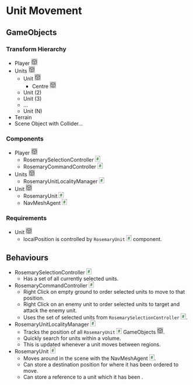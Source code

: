 
# Unit Movement

## GameObjects

### Transform Hierarchy
- Player ![GameObject](./Images/docimgGameObject.png)
- Units ![GameObject](./Images/docimgGameObject.png)
	- Unit ![GameObject](./Images/docimgGameObject.png)
		- Centre ![GameObject](./Images/docimgGameObject.png)
	- Unit (2)
	- Unit (3)
	- ...
	- Unit (N)
- Terrain
- Scene Object with Collider...

### Components
- Player ![GameObject](./Images/docimgGameObject.png)
	- RosemarySelectionController ![Component](./Images/docimgComponent.png)
	- RosemaryCommandController ![Component](./Images/docimgComponent.png)
- Units ![GameObject](./Images/docimgGameObject.png)
	- RosemaryUnitLocalityManager ![Component](./Images/docimgComponent.png)
- Unit ![GameObject](./Images/docimgGameObject.png)
	- RosemaryUnit ![Component](./Images/docimgComponent.png)
	- NavMeshAgent ![Component](./Images/docimgComponent.png)

### Requirements
- Unit ![GameObject](./Images/docimgGameObject.png)
	- localPosition is controlled by `RosemaryUnit` ![Component](./Images/docimgComponent.png) component.

## Behaviours
- RosemarySelectionController ![Component](./Images/docimgComponent.png)
	- Has a set of all currently selected units.
- RosemaryCommandController ![Component](./Images/docimgComponent.png)
	- Right Click on empty ground to order selected units to move to that position.
	- Right Click on an enemy unit to order selected units to target and attack the enemy unit.
	- Uses the set of selected units from `RosemarySelectionController` ![Component](./Images/docimgComponent.png).
- RosemaryUnitLocalityManager ![Component](./Images/docimgComponent.png)
	- Tracks the position of all `RosemaryUnit` ![Component](./Images/docimgComponent.png) GameObjects ![GameObject](./Images/docimgGameObject.png).
	- Quickly search for units within a volume.
	- This is updated whenever a unit moves between regions.
- RosemaryUnit ![Component](./Images/docimgComponent.png)
	- Moves around in the scene with the NavMeshAgent ![Component](./Images/docimgComponent.png).
	- Can store a destination position for where it has been ordered to move.
	- Can store a reference to a unit which it has been .
